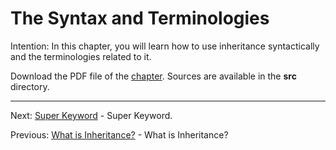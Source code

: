 # The Syntax and Terminologies

Intention: In this chapter, you will learn how to use inheritance syntactically and the terminologies related to it.

Download the PDF file of the [chapter](chapter_12.pdf). Sources are available in the <b>src</b> directory. 

<hr>

Next: [Super Keyword](chapter_13.md "Super Keyword") - Super Keyword.

Previous: [What is Inheritance?](chapter_11.md "What is Inheritance?") - What is Inheritance?